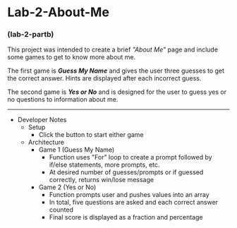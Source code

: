 # Lab-2-About-Me
### (lab-2-partb)

This project was intended to create a brief *"About Me"* page and include some games to get to know more about me.

The first game is ***Guess My Name*** and gives the user three guesses to get the correct answer. Hints are displayed after each incorrect guess.

The second game is ***Yes or No*** and is designed for the user to guess yes or no questions to information about me.

---

* Developer Notes
  * Setup
    * Click the button to start either game
  * Architecture
    * Game 1 (Guess My Name)
      * Function uses "For" loop to create a prompt followed by if/else statements, more prompts, etc.
      * At desired number of guesses/prompts or if guessed correctly, returns win/lose message
    * Game 2 (Yes or No)
      * Function prompts user and pushes values into an array
      * In total, five questions are asked and each correct answer counted
      * Final score is displayed as a fraction and percentage